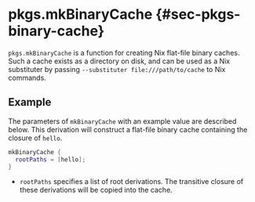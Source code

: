 # pkgs.mkBinaryCache {#sec-pkgs-binary-cache}

`pkgs.mkBinaryCache` is a function for creating Nix flat-file binary caches. Such a cache exists as a directory on disk, and can be used as a Nix substituter by passing `--substituter file:///path/to/cache` to Nix commands.

## Example

The parameters of `mkBinaryCache` with an example value are described below. This derivation will construct a flat-file binary cache containing the closure of `hello`.

```nix
mkBinaryCache {
  rootPaths = [hello];
}
```

- `rootPaths` specifies a list of root derivations. The transitive closure of these derivations will be copied into the cache.

